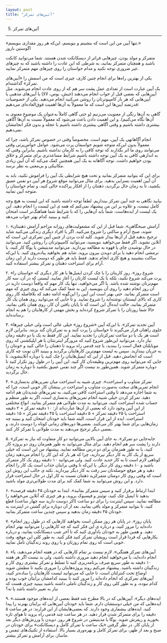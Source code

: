 ```yaml
---
layout: post
title: "آئین‌های تمرکز"
---
```

5. آئین‌های تمرکز
-----------------

«تنها آیین من این است که بنشینم و بنویسم، این‌که هر روز مقداری بنویسم.»\
اگوستین باروز

متمرکز و مولد بودن، چیزهایی فراتر از دیسکانکت شدن هستند. شما می‌توانید
کانکت باشید و همچنان متمرکز بمانید، به شرطی که این عادت را داشته باشید
که به چیزهای غیر ضروری توجه نکنید و مدام حواستان را روی چیزهای مهم
متمرکز نمایید.

یکی از بهترین راه‌ها برای انجام چنین کاری، چیزی است که من اسمش را
«آیین‌های تمرکز» گذاشته‌ام. \
یک آیین عبارت است از تعدادی عمل پشت سر هم که از روی عادت انجام می‌شوند.
مثل آیین‌هایی که بعضی قبل از خواب انجام می‌دهند (جیش، بوس، لالا) یا
آیین‌های مذهبی یا آیین‌هایی که هر بار کامپیوترتان را روشن می‌کنید انجام
می‌دهید. یکی از خصوصیات قدرتمند آیین‌ها این است که ما معمولاً به آن‌ها
اهمیت فوق‌العاده‌ای می‌دهیم:

گاهی به آن‌ها رنگی از معنویت می‌زنیم (و حتی گاهی کاملاً به‌عنوان یک
موضوع معنوی به آن‌ها نگاه می‌کنیم). و این اهمیت دادن باعث می‌شود که
معمولاً نسبت به آن‌ها آگاهی بیشتری داشته باشیم و وقتی آگاهی بیشتری داشته
باشیم با عجله و بدون فکر انجامشان نمی‌دهیم.

انجام آگاهانهی یک آیین، مهم است. مخصوصاً وقتی در خصوص تمرکز باشد، چرا که
معمولاً بدون این‌که متوجه شویم حواسمان پرت می‌شود. عوامل حواس‌پرتی وقتی
می‌توانند روی ما اثر بگذارند که توجه کافی را به کارمان نداشته باشیم.
بنابراین وقتی که به اندازهی کافی به یک آیین توجه داشته باشیم شرایط
مساعدتری برای متمرکز و خلاق بودن خواهیم داشت. توجه آگاهانه به یک آیین
همچنین کمک می‌کند که آن آیین زیادی مکانیکی و بی‌معنی به نظر نرسد.

برای این که بتوانید متمرکز بمانید و تحت هیچ شرایطی یک آیین را فراموش
نکنید، باید به آن آیین اهمیت بسزایی بدهید. برای مثال می‌توانید موقع شروع
هر آیین دو نفس عمیق بکشید، تا به زمان حال برگردید، ذهنتان را از افکار
پراکنده خالی کنید، و تمام حواستان را متوجه آیین نمایید.

بیایید نگاهی به چند آیین تمرکز بیندازیم. لطفاً توجه داشته باشید که این
لیست به هیچ وجه کامل نیست، و علاوه بر این من پیشنهاد نمی‌کنم که همه ی
این لیست را انجام دهید. این یک لیست از ایده‌هاست. شما باید آن‌هایی را که
با شرایط شما هماهنگ‌تر است امتحان کنید و ببینید کدام بهتر جواب می‌دهد.

۱. «آرامش صبحگاهی». شما قبل از این که مشغولیت‌های روزانه مزاحم آرامش
ذهنیتان شوند، صبح آرام و ساکتی را شروع می‌کنید. اگر با افراد دیگری زندگی
می‌کنید شاید ترجیح بدهید قبل از آن‌ها بیدار شوید. کلید لذت بردن از چنین
آیین تمرکزی این است که آنلاین نشوید. اگر فقط می‌خواهید بنویسید،
می‌توانید کامپیوترتان را روشن کنید. می‌توانید در حال نوشیدن چای یا قهوه
به مطالعه بپردازید. می‌توانید مدیتیشن یا یوگا کار کنید، یا نرمشی انجام
دهید یا برای دویدن بیرون بروید. شاید هم بخواهید پیاده‌روی کنید. یا
این‌که ساکت بنشینید و هیچ کاری انجام ندهید. فقط باید هر طور که دوست
دارید از این زمان آرام برای استراحت ذهنتان و تمرکز بیشتر استفاده کنید.

۲. «شروع روز». روز کاریتان را با چک کردن ایمیل‌ها یا هر کار دیگری که
حواستان را پرت می‌کند شروع نکنید، بلکه با یک لیست کارتان را آغاز نمایید.
لیستی که در آن، سه کار مهم‌ترتان نوشته شده باشد. یا اگر می‌خواهید، تنها
یک کار مهم که واقعاً دوست دارید در آن روز انجام دهید را روی آن بنویسید.
این به شما کمک می‌کند که روی چیزی که مهم است متمرکز بمانید. حتی بهتر است
این آیین را این‌گونه ادامه دهید که بلافاصله کار روی کاری که بالای
لیستتان نوشته‌اید را شروع نمایید. و تا جایی که می‌توانید روی همان یک کار
متمرکز بمانید، حالت ایده‌آل این است که تا پایان یافتن آن کار، روی همان
باقی بمانید. حالا شما روزتان را با تمرکز شروع کرده‌اید و بخش مهمی از
کارهایتان را هم به انجام رسانده‌اید.

۳. «آیین تجدید تمرکز». با این‌که آیین «شروع روز» خیلی عالی است ولی خیلی
چیزها جلوی راهتان قرار می‌گیرند تا حواستان را پرت کنند و به تمرکزتان گند
بزنند. بنابراین لازم است هر یک یا دو ساعت تمرکزتان را تجدید نمایید. این
کار فقط به یک یا دو دقیقه زمان نیاز دارد. می‌توانید این‌طور شروع کنید که
مرورگر اینترنتتان یا هر اپلیکشنی که روی موبایلتان فعال است را ببندید، یا
چند قدمی راه بروید تا ذهنتان را خالی کنید و خونتان را به جریان بیندازید.
سپس به لیست مهم‌ترین کارهایتان برگردید و ببینید الان نوبت چه کاری است که
انجامش دهید. قبل از این که ایمیل‌هایتان را چک کنید یا دوباره آنلاینشوید،
تا جایی که می‌توانید روی مهم‌ترین وظیفه‌تان کار کنید. این آیین را در طول
روز تکرار کنید تا دوباره متمرکز شوید. همین‌طور بد نیست اگر چند نفس عمیق
بکشید تا دوباره به زمان حال برگردید.

۴. «تمرکز متناوب و استراحت». چیزی شبیه به استراحت میان تمرین‌های
بدنسازی. انجام تمرین‌های سخت به‌صورت متناوب و استراحت در بینشان کار خوبی
است، چرا که به شما اجازه می‌دهد تا وقتی استراحت کافی می‌کنید، به
تمرین‌های شدیدتان هم ادامه دهید. تمرکز کردن خیلی شبیه انجام تمرین‌های
بدنسازی است، اگر به طور منظم و حساب شده استراحت کنید، می‌توانید به مدت
طولانی هم متمرکز بمانید. انواع مختلفی از این آیین وجود دارد که بعضی از
آن‌ها عبارت‌اند از: ۱۰ دقیقه تمرکز + ۲ دقیقه استراحت یا ۲۵ دقیقه تمرکز +
۵ دقیقه استراحت یا ۴۵ دقیقه تمرکز + ۱۵ دقیقه استراحت. ایده از این قرار
است، البته شما باید خودتان امتحان کنید و ببینید چه زمان‌هایی برای شما
بهتر کار می‌کنند. بعضی‌ها دوره‌های زمانی کوتاه را دوست دارند، و بعضی
دیگر ترجیح می‌دهند به مدت طولانی با تمرکز کار کنند.

۵. «جابه‌جایی دو تمرکز». به جای آیین بالایی می‌توانید دو کار متفاوت که
نیاز به تمرکز دارند را پشت سر هم انجام دهید. برای مثال می‌توانید به طور
همزمان روی دو پروژه کار کنید، یا به طور همزمان برای دو درس مطالعه
نمایید. پیشنهاد من این است که خیلی سریع از یک کار به کار دیگر نپردازید،
چرا که هر بار که این کار را انجام می‌دهید زمان کوتاهی لازم است تا به کار
جدید عادت کنید. ولی می‌توانید ۱۰ دقیقه روی یک کار متمرکز باشید و ۱۰
دقیقه روی کار دیگر. یا این‌که تا وقتی برایتان جذاب است یک کار را انجام
دهید و هر موقع حوصله‌تان سر رفت به کار دیگر بپردازید. نکته ی جالب این
روش این است که وقتی روی کار دومتان متمرکزید ذهنتان نسبت به کار اول در
حال استراحت قرار دارد. و این روش می‌توانید به شما کمک کند برای مدت
طولانی‌تری مولد باشید.

۶. «ابتدا ارتباط برقرار کنید و سپس متمرکز بمانید». ابتدا به خودتان ۴۵
دقیقه فرصت بدهید تا ایمیل چک کنید، توئیتر و فیسبوک بروید، و هر چیزی که
آنلاین می‌خواهید را مطالعه نمایید. سپس اینترنت را برای دو ساعت (اکر دوست
دارید سه چهار ساعت) قطع کنید، تا بتوانید متمرکز و مولد باقی بمانید. بعد
از آن دوباره برای گشتن در اینترنت به خودتان ۴۵ دقیقه زمان بدهید و سپس
چندین ساعت متمرکز بمانید.

۷. «پایان روز». در پایان هر روز ممکن است بخواهید کارهایی که در طول روز
انجام داده‌اید را مرور کنید، و درباره ی این فکر کنید که چه کارهایی را
می‌توانید بهتر انجام دهید. و همین طور به خودتان یادآوری کنید که تا آخر
شب دیسکانکت بمانید، و درباره یکارهایی که فردا قرار است رویشان تمرکز کنید
فکر کنید. به طور کلی این موقع، وقت خوبی است که روی تمام روزتان و یا روی
روند زندگیتان تأمل نمایید.

۸. «آیین‌های تمرکز هفتگی». لازم نیست بر تمام کارهایی که در هفته انجام
می‌دهید، یا انجام داده‌اید، یا می‌خواهید انجام دهید مروری داشته باشید،
ولی بد نیست اگر هر هفته ۱۰ دقیقه به طور سریع صرف برنامه‌ریزی کنید تا
تسلط و تمرکز بیشتری روی کار و زندگیتان داشته باشید. پیشنهاد می‌کنم روند
پروژه‌هایتان را مروری بکنید تا مطمئن شوید اوضاع تحت کنترلتان است، تا
جایی که می‌توانید لیست کارهایتان را ساده‌تر کنید، آیین‌های تمرکزی که
انجام داده‌اید را مرور کنید تا ببینید کدامشان برایتان خوب بوده و کدام
نبوده، و به طور کلی روی کار و زندگیتان تاملی داشته باشید ببینید چیزی هست
که نیاز به تغییر داشته باشد یا نه؟

۹. «ایده‌های دیگر». آیین‌هایی که در بالا مطرح شد فقط بعضی از ایده‌های
موجود هستند، ایده‌هایی که من خیلی دوستشان دارم. شما باید خودتان
آیین‌هایی که برایتان بهترند را پیدا کنید. ایده‌های بیشماری وجود دارند.
که بعضی‌هایشان از این قرارند: در هر ساعت ۵ دقیقه را برای متمرکز شدن قرار
دهید. در هر ساعت چند قدمی راه بروید تا هوای تازه بخورید و ریفرش شوید.
یوگا یا مدیتیشن در شروع هر روز. دویدن یا ورزش‌های دیگر بعد از پایان کار.
در نظر گرفتن «یک ساعت با تمرکز کامل و دیسکانکت» برای خودتان در صبح و بعد
از ظهر، برای تمرکز کامل و بهره‌وری بسیار بالا. استفاده از تکنیک‌های تنفس
و ماساژ، برای آرامش و تمرکز بیشتر.
